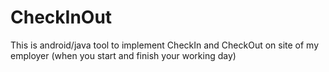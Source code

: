 # CheckInOut
This is android/java tool to implement CheckIn and CheckOut on site of my employer (when you start and finish your working day)
